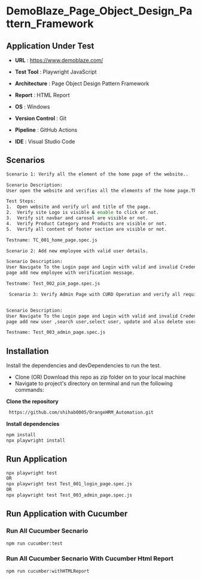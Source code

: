 # DemoBlaze_Page_Object_Design_Pattern_Framework

## Application Under Test

- **URL** :  https://www.demoblaze.com/
  
- **Test Tool** :  Playwright JavaScript
  
- **Architecture** :  Page Object Design Pattern Framework
  
- **Report** :  HTML Report

- **OS**  :  Windows
  
- **Version Control**  :  Git
  
- **Pipeline**  :  GitHub Actions
  
- **IDE** :  Visual Studio Code
  

## Scenarios
```bash
Scenario 1: Verify all the element of the home page of the website..

Scenario Description: 
User open the website and verifies all the elements of the home page.This is like a Smoke test. 

Test Steps:
1.	Open website and verify url and title of the page.
2.	Verify site Logo is visible & enable to click or not.
3.	Verify sit navbar and carosol are visible or not.
4.	Verify Product Category and Products are visible or not.
5.	Verify all content of footer section are visible or not. 

Testname: TC_001_home_page.spec.js
```
```bash
Scenario 2: Add new employee with valid user details.

Scenario Description: 
User Navigate To the Login page and Login with valid and invalid Credentials.Valid user Navigate to the Pim
page add new employee with verification message.

Testname: Test_002_pim_page.spec.js
```

```bash
 Scenario 3: Verify Admin Page with CURD Operation and verify all required field and valid, invalid credentials and messages. 


Scenario Description: 
User Navigate To the Login page and Login with valid and invalid Credentials.Valid user Navigate to the Admin
page add new user ,search user,select user, update and also delete user with varification message.

Testname: Test_003_admin_page.spec.js
```

## Installation
Install the dependencies and devDependencies to run the test.
- Clone (OR) Download this repo as zip folder on to your local machine
- Navigate to project's directory on terminal and run the following commands:
  
**Clone the repository**
```bash
 https://github.com/shihab0005/OrangeHRM_Automation.git
```

**Install dependencies**
```bash
npm install
npx playwright install
```
## Run Application
```bash
npx playwright test
OR
npx playwright test Test_001_login_page.spec.js
OR
npx playwright test Test_003_admin_page.spec.js
```
## Run Application with Cucumber

### Run All Cucumber Secnario
```bash
npm run cucumber:test
```
### Run All Cucumber Secnario With Cucumber Html Report
```bash
npm run cucumber:withHTMLReport
```
